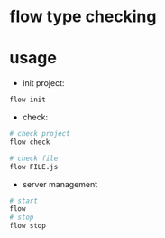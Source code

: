 # flow type checking

# usage

  - init project:

  ```bash
  flow init
  ```

 - check:

 ```bash
 # check project
 flow check

 # check file
 flow FILE.js
 ```

 - server management
 
 ```bash
 # start
 flow
 # stop
 flow stop
 ```